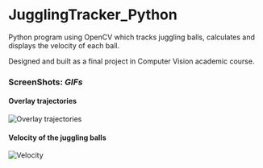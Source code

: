 # JugglingTracker_Python
Python program using OpenCV which tracks juggling balls, calculates and displays the velocity of each ball.

Designed and built as a final project in Computer Vision academic course.


### ScreenShots: *GIFs*


#### Overlay trajectories

![Overlay trajectories](https://im5.ezgif.com/tmp/ezgif-5-4bceb3884515.gif)


#### Velocity of the juggling balls

![Velocity](https://media.giphy.com/media/nv4vL13u33aCaReco2/giphy.gif)
